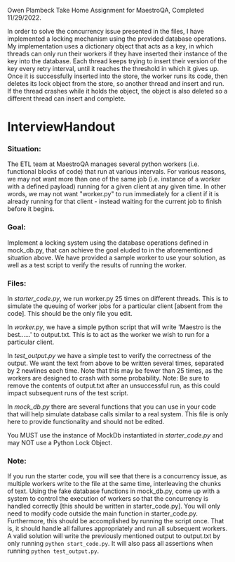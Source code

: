 Owen Plambeck Take Home Assignment for MaestroQA, Completed 11/29/2022. 


In order to solve the concurrency issue presented in the files, I have implemented a locking
mechanism using the provided database operations. My implementation uses a dictionary object 
that acts as a key, in which threads can only run their workers if they have inserted their 
instance of the key into the database. Each thread keeps trying to insert their version of 
the key every retry interval, until it reaches the threshold in which it gives up. Once it is
successfully inserted into the store, the worker runs its code, then deletes its lock object from the store, 
so another thread and insert and run. If the thread crashes while it holds the object, the object 
is also deleted so a different thread can insert and complete. 



# InterviewHandout

### Situation: 
The ETL team at MaestroQA manages several python workers (i.e. functional blocks of code) that run at various intervals. For various reasons, we may not want more than one of the same job (i.e. instance of a worker with a defined payload) running for a given client at any given time. In other words, we may not want "worker.py" to run immediately for a client if it is already running for that client - instead waiting for the current job to finish before it begins.

### Goal: 
Implement a locking system using the database operations defined in mock_db.py, that can achieve the goal eluded to in the aforementioned situation above. We have provided a sample worker to use your solution, as well as a test script to verify the results of running the worker.

### Files:

In *starter_code.py*, we run worker.py 25 times on different threads. This is to simulate the queuing of worker jobs for a particular client [absent from the code]. This should be the only file you edit.

In *worker.py*, we have a simple python script that will write 'Maestro is the best......' to output.txt. This is to act as the worker we wish to run for a particular client.

In *test_output.py* we have a simple test to verify the correctness of the output. We want the text from above to be written several times, separated by 2 newlines each time. Note that this may be fewer than 25 times, as the workers are designed to crash with some probability. Note: Be sure to remove the contents of output.txt after an unsuccessful run, as this could impact subsequent runs of the test script.

In *mock_db.py* there are several functions that you can use in your code that will help simulate database calls similar to a real system. This file is only here to provide functionality and should not be edited.


You MUST use the instance of MockDb instantiated in *starter_code.py* and may NOT use a Python Lock Object.

### Note:

If you run the starter code, you will see that there is a concurrency issue, as multiple workers write to the file at the same time, interleaving the chunks of text. Using the fake database functions in mock_db.py, come up with a system to control the execution of workers so that the concurrency is handled correctly [this should be written in starter_code.py]. You will only need to modify code outside the main function in starter_code.py. Furthermore, this should be accomplished by running the script once. That is, it should handle all failures appropriately and run all subsequent workers. A valid solution will write the previously mentioned output to output.txt by only running `python start_code.py`. It will also pass all assertions when running `python test_output.py`.
